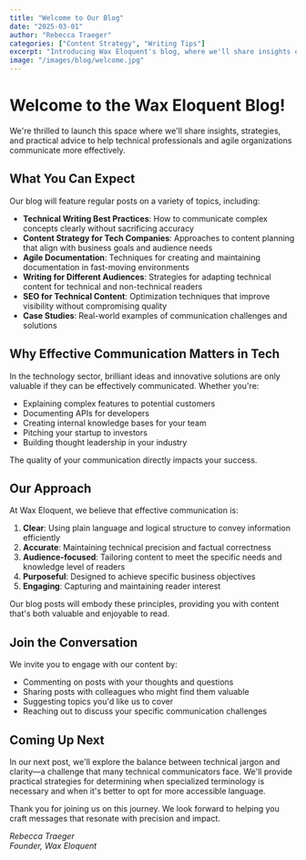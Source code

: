 ```yaml
---
title: "Welcome to Our Blog"
date: "2025-03-01"
author: "Rebecca Traeger"
categories: ["Content Strategy", "Writing Tips"]
excerpt: "Introducing Wax Eloquent's blog, where we'll share insights on effective writing, editing, and communication for technical professionals and agile organizations."
image: "/images/blog/welcome.jpg"
---
```


# Welcome to the Wax Eloquent Blog!

We're thrilled to launch this space where we'll share insights, strategies, and practical advice to help technical professionals and agile organizations communicate more effectively.

## What You Can Expect

Our blog will feature regular posts on a variety of topics, including:

- **Technical Writing Best Practices**: How to communicate complex concepts clearly without sacrificing accuracy
- **Content Strategy for Tech Companies**: Approaches to content planning that align with business goals and audience needs
- **Agile Documentation**: Techniques for creating and maintaining documentation in fast-moving environments
- **Writing for Different Audiences**: Strategies for adapting technical content for technical and non-technical readers
- **SEO for Technical Content**: Optimization techniques that improve visibility without compromising quality
- **Case Studies**: Real-world examples of communication challenges and solutions

## Why Effective Communication Matters in Tech

In the technology sector, brilliant ideas and innovative solutions are only valuable if they can be effectively communicated. Whether you're:

- Explaining complex features to potential customers
- Documenting APIs for developers
- Creating internal knowledge bases for your team
- Pitching your startup to investors
- Building thought leadership in your industry

The quality of your communication directly impacts your success.

## Our Approach

At Wax Eloquent, we believe that effective communication is:

1. **Clear**: Using plain language and logical structure to convey information efficiently
2. **Accurate**: Maintaining technical precision and factual correctness
3. **Audience-focused**: Tailoring content to meet the specific needs and knowledge level of readers
4. **Purposeful**: Designed to achieve specific business objectives
5. **Engaging**: Capturing and maintaining reader interest

Our blog posts will embody these principles, providing you with content that's both valuable and enjoyable to read.

## Join the Conversation

We invite you to engage with our content by:

- Commenting on posts with your thoughts and questions
- Sharing posts with colleagues who might find them valuable
- Suggesting topics you'd like us to cover
- Reaching out to discuss your specific communication challenges

## Coming Up Next

In our next post, we'll explore the balance between technical jargon and clarity—a challenge that many technical communicators face. We'll provide practical strategies for determining when specialized terminology is necessary and when it's better to opt for more accessible language.

Thank you for joining us on this journey. We look forward to helping you craft messages that resonate with precision and impact.

*Rebecca Traeger*  
*Founder, Wax Eloquent*